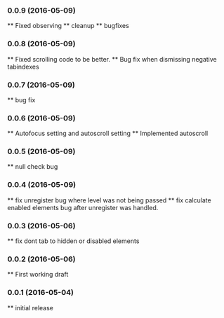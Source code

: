 ### 0.0.9 (2016-05-09)
** Fixed observing
** cleanup
** bugfixes

### 0.0.8 (2016-05-09)
** Fixed scrolling code to be better.
** Bug fix when dismissing negative tabindexes

### 0.0.7 (2016-05-09)
** bug fix

### 0.0.6 (2016-05-09)
** Autofocus setting and autoscroll setting
** Implemented autoscroll

### 0.0.5 (2016-05-09)
** null check bug

### 0.0.4 (2016-05-09)
** fix unregister bug where level was not being passed
** fix calculate enabled elements bug after unregister was handled.

### 0.0.3 (2016-05-06)
** fix dont tab to hidden or disabled elements

### 0.0.2 (2016-05-06)
** First working draft

### 0.0.1 (2016-05-04)
** initial release
